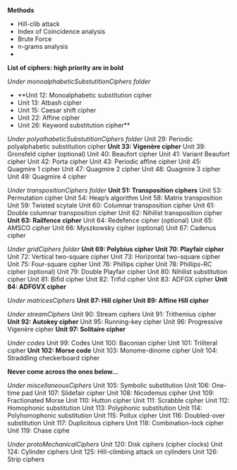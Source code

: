 **Methods**
- Hill-clib attack
- Index of Coincidence analysis
- Brute Force
- n-grams analysis
- 

**List of ciphers: high priority are in bold**

_Under monoalphabeticSubstutitionCiphers folder_
- **Unit 12: Monoalphabetic substitution cipher
- Unit 13: Atbash cipher
- Unit 15: Caesar shift cipher
- Unit 22: Affine cipher
- Unit 26: Keyword substitution cipher**

_Under polyalhabeticSubstutitionCiphers folder_
Unit 29: Periodic polyalphabetic substitution cipher
**Unit 33: Vigenère cipher**
Unit 39: Gronsfeld cipher (optional)
Unit 40: Beaufort cipher
Unit 41: Variant Beaufort cipher
Unit 42: Porta cipher
Unit 43: Periodic affine cipher
Unit 45: Quagmire 1 cipher
Unit 47: Quagmire 2 cipher
Unit 48: Quagmire 3 cipher
Unit 49: Quagmire 4 cipher

_Under transpositionCiphers folder_
**Unit 51: Transposition ciphers**
Unit 53: Permutation cipher
Unit 54: Heap’s algorithm
Unit 58: Matrix transposition
Unit 59: Twisted scytale
Unit 60: Columnar transposition cipher
Unit 61: Double columnar transposition cipher
Unit 62: Nihilist transposition cipher
**Unit 63: Railfence cipher**
Unit 64: Redefence cipher (optional)
Unit 65: AMSCO cipher
Unit 66: Myszkowsky cipher (optional)
Unit 67: Cadenus cipher

_Under gridCiphers folder_
**Unit 69: Polybius cipher**
**Unit 70: Playfair cipher**
Unit 72: Vertical two-square cipher
Unit 73: Horizontal two-square cipher
Unit 75: Four-square cipher
Unit 76: Phillips cipher
Unit 78: Phillips-RC cipher (optional)
Unit 79: Double Playfair cipher
Unit 80: Nihilist substitution cipher
Unit 81: Bifid cipher
Unit 82: Trifid cipher
Unit 83: ADFGX cipher
**Unit 84: ADFGVX cipher**

_Under matricesCiphers_
**Unit 87: Hill cipher
Unit 89: Affine Hill cipher**

_Under streamCiphers_
Unit 90: Stream ciphers
Unit 91: Trithemius cipher
**Unit 92: Autokey cipher**
Unit 95: Running-key cipher
Unit 96: Progressive Vigenère cipher
**Unit 97: Solitaire cipher**

_Under codes_
Unit 99: Codes
Unit 100: Baconian cipher
Unit 101: Triliteral cipher
**Unit 102: Morse code**
Unit 103: Monome-dinome cipher
Unit 104: Straddling checkerboard cipher

**Never come across the ones below...**

_Under miscellaneousCiphers_
Unit 105: Symbolic substitution
Unit 106: One-time pad
Unit 107: Slidefair cipher
Unit 108: Nicodemus cipher
Unit 109: Fractionated Morse
Unit 110: Hutton cipher
Unit 111: Scrabble cipher
Unit 112: Homophonic substitution
Unit 113: Polyphonic substitution
Unit 114: Polyhomophonic substitution
Unit 115: Pollux cipher
Unit 116: Doubled-over substitution
Unit 117: Duplicitous ciphers
Unit 118: Combination-lock cipher
Unit 119: Chase ciphe

_Under protoMechanicalCiphers_
Unit 120: Disk ciphers (cipher clocks)
Unit 124: Cylinder ciphers
Unit 125: Hill-climbing attack on cylinders
Unit 126: Strip ciphers
